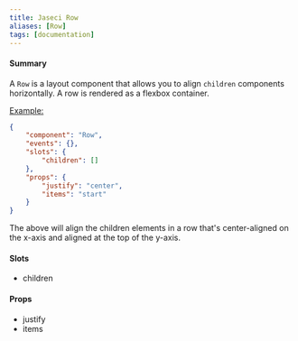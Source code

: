 ```yaml
---
title: Jaseci Row
aliases: [Row]
tags: [documentation]
---
```


#### Summary

A `Row` is a layout component that allows you to align `children` components horizontally. A row is rendered as a flexbox container.

<u>Example:</u>

```JSON
{
	"component": "Row",
	"events": {},
	"slots": {
		"children": []
	},
	"props": {
		"justify": "center",
		"items": "start"
	}
}
```

The above will align the children elements in a row that's center-aligned on the x-axis and aligned at the top of the y-axis.

#### Slots

- children

#### Props

- justify
- items
